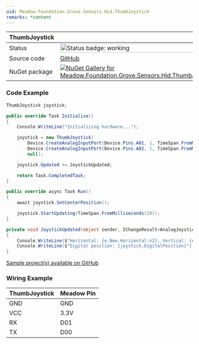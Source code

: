 ```yaml
---
uid: Meadow.Foundation.Grove.Sensors.Hid.ThumbJoystick
remarks: *content
---
```


| ThumbJoystick | |
|--------|--------|
| Status | <img src="https://img.shields.io/badge/Working-brightgreen" style="width: auto; height: -webkit-fill-available;" alt="Status badge: working" /> |
| Source code | [GitHub](https://github.com/WildernessLabs/Meadow.Foundation.Grove/tree/main/Source/ThumbJoystick) |
| NuGet package | <a href="https://www.nuget.org/packages/Meadow.Foundation.Grove.Sensors.Hid.ThumbJoystick/" target="_blank"><img src="https://img.shields.io/nuget/v/Meadow.Foundation.Grove.Sensors.Hid.ThumbJoystick.svg?label=Meadow.Foundation.Grove.Sensors.Hid.ThumbJoystick" alt="NuGet Gallery for Meadow.Foundation.Grove.Sensors.Hid.ThumbJoystick" /></a> |

### Code Example

```csharp
ThumbJoystick joystick;

public override Task Initialize()
{
    Console.WriteLine("Initializing hardware...");

    joystick = new ThumbJoystick(
        Device.CreateAnalogInputPort(Device.Pins.A01, 1, TimeSpan.FromMilliseconds(10), new Voltage(3.3)),
        Device.CreateAnalogInputPort(Device.Pins.A02, 1, TimeSpan.FromMilliseconds(10), new Voltage(3.3)),
        null);

    joystick.Updated += JoystickUpdated;

    return Task.CompletedTask;
}

public override async Task Run()
{
    await joystick.SetCenterPosition();

    joystick.StartUpdating(TimeSpan.FromMilliseconds(20));
}

private void JoystickUpdated(object sender, IChangeResult<AnalogJoystickPosition> e)
{
    Console.WriteLine($"Horizontal: {e.New.Horizontal:n2}, Vertical: {e.New.Vertical:n2}");
    Console.WriteLine($"Digital position: {joystick.DigitalPosition}");
}

```

[Sample project(s) available on GitHub](https://github.com/WildernessLabs/Meadow.Foundation.Grove/tree/main/Source/ThumbJoystick/Sample/ThumbJoystick_Sample)

### Wiring Example

| ThumbJoystick | Meadow Pin |
|--------|------------|
| GND    | GND        |
| VCC    | 3.3V       |
| RX     | D01        |
| TX     | D00        |

